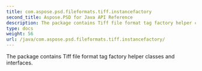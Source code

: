 ```yaml
---
title: com.aspose.psd.fileformats.tiff.instancefactory
second_title: Aspose.PSD for Java API Reference
description: The package contains Tiff file format tag factory helper classes and interfaces.
type: docs
weight: 56
url: /java/com.aspose.psd.fileformats.tiff.instancefactory/
---
```



The package contains Tiff file format tag factory helper classes and interfaces.

